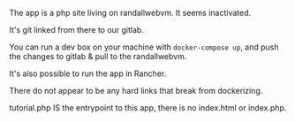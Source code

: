 The app is a php site living on randallwebvm.  It seems inactivated.

It's git linked from there to our gitlab.

You can run a dev box on your machine with `docker-compose up`, and push the changes to gitlab & pull to the randallwebvm.

It's also possible to run the app in Rancher.

There do not appear to be any hard links that break from dockerizing.

tutorial.php IS the entrypoint to this app, there is no index.html or index.php.
